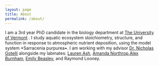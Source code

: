 ```yaml
---
layout: page
title: About
permalink: /about/
---
```


I am a 3rd year PhD candidate in the biology department at [The University of Vermont](https://www.uvm.edu/cas/biology) . I study aquatic ecosystem stoichiometry, structure, and function in response to atmospheric nutrient deposition, using the model system *Sarracenia purpurea•. I am working with my advisor [Dr. Nicholas Gotelli](http://www.uvm.edu/~ngotelli/homepage.html) alongside my labmates: [Lauren Ash](https://lvash.github.io), [Amanda Northrop](https://www.researchgate.net/profile/Amanda_Northrop),[Alex Burnham](https://github.com/alexburn17), [Emily Beasley](https://beasthebiologist.wordpress.com), and Raymond Looney.

